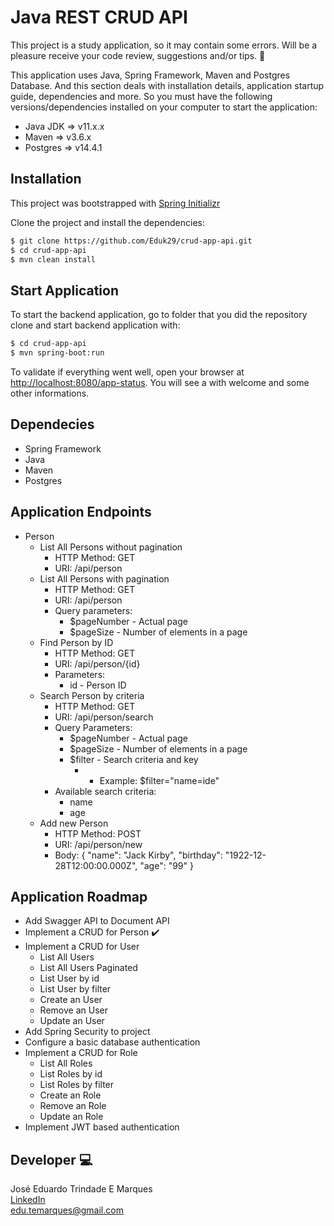 # Java REST CRUD API

This project is a study application, so it may contain some errors. Will be a pleasure receive your code review, suggestions and/or tips. :raised_hands:

This application uses Java, Spring Framework, Maven and Postgres Database. And this section deals with installation details, application startup guide, dependencies and more. So you must have the following versions/dependencies installed on your computer to start the application:

- Java JDK => v11.x.x
- Maven => v3.6.x
- Postgres => v14.4.1

## Installation

This project was bootstrapped with [Spring Initializr](https://start.spring.io/)

Clone the project and install the dependencies:

```bash
$ git clone https://github.com/Eduk29/crud-app-api.git
$ cd crud-app-api
$ mvn clean install
```

## Start Application

To start the backend application, go to folder that you did the repository clone and start backend application with:

```bash
$ cd crud-app-api
$ mvn spring-boot:run
```

To validate if everything went well, open your browser at [http://localhost:8080/app-status](http://localhost:8080/app-status). You will see a with welcome and some other informations.

## Dependecies

- Spring Framework
- Java
- Maven
- Postgres

## Application Endpoints

- Person
  - List All Persons without pagination
    - HTTP Method: GET
    - URI: /api/person
  - List All Persons with pagination
    - HTTP Method: GET
    - URI: /api/person
    - Query parameters:  
      - $pageNumber - Actual page
      - $pageSize - Number of elements in a page
  - Find Person by ID
    - HTTP Method: GET
    - URI: /api/person/{id}
    - Parameters:
      - id - Person ID
  - Search Person by criteria
    - HTTP Method: GET
    - URI: /api/person/search
    - Query Parameters: 
      - $pageNumber - Actual page
      - $pageSize - Number of elements in a page
      - $filter - Search criteria and key
        - - Example: $filter="name=ide"
    - Available search criteria: 
      - name
      - age
  - Add new Person
    - HTTP Method: POST
    - URI: /api/person/new
    - Body: { "name": "Jack Kirby", "birthday": "1922-12-28T12:00:00.000Z", "age": "99" }

## Application Roadmap

- Add Swagger API to Document API
- Implement a CRUD for Person :heavy_check_mark:
- Implement a CRUD for User
    - List All Users
    - List All Users Paginated
    - List User by id
    - List User by filter
    - Create an User
    - Remove an User
    - Update an User
- Add Spring Security to project
- Configure a basic database authentication
- Implement a CRUD for Role
    - List All Roles
    - List Roles by id
    - List Roles by filter
    - Create an Role
    - Remove an Role
    - Update an Role
- Implement JWT based authentication

## Developer :computer:

José Eduardo Trindade E Marques  
[LinkedIn](https://www.linkedin.com/in/eduardomarques29/)  
edu.temarques@gmail.com